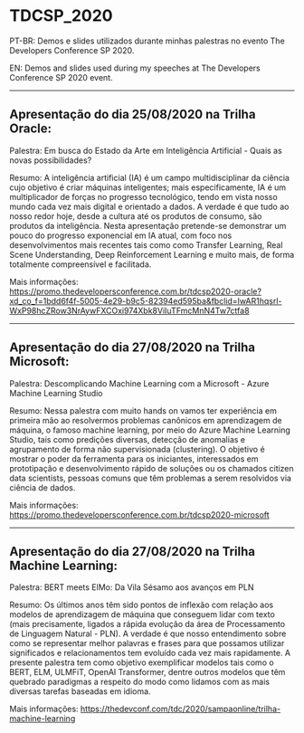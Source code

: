# TDCSP_2020

PT-BR: Demos e slides utilizados durante minhas palestras no evento The Developers Conference SP 2020. 

EN: Demos and slides used during my speeches at The Developers Conference SP 2020 event.

------------------------------------------------
Apresentação do dia 25/08/2020 na Trilha Oracle:
------------------------------------------------

Palestra: Em busca do Estado da Arte em Inteligência Artificial - Quais as novas possibilidades?

Resumo: A inteligência artificial (IA) é um campo multidisciplinar da ciência cujo objetivo é criar máquinas inteligentes; mais especificamente, IA é um multiplicador de forças no progresso tecnológico, tendo em vista nosso mundo cada vez mais digital e orientado a dados. A verdade é que tudo ao nosso redor hoje, desde a cultura até os produtos de consumo, são produtos da inteligência. Nesta apresentação pretende-se demonstrar um pouco do progresso exponencial em IA atual, com foco nos desenvolvimentos mais recentes tais como como Transfer Learning, Real Scene Understanding, Deep Reinforcement Learning e muito mais, de forma totalmente compreensível e facilitada.

Mais informações: https://promo.thedevelopersconference.com.br/tdcsp2020-oracle?xd_co_f=1bdd6f4f-5005-4e29-b9c5-82394ed595ba&fbclid=IwAR1hqsrl-WxP98hcZRow3NrAywFXCOxi974Xbk8ViIuTFmcMnN4Tw7ctfa8

---------------------------------------------------
Apresentação do dia 27/08/2020 na Trilha Microsoft:
---------------------------------------------------

Palestra: Descomplicando Machine Learning com a Microsoft - Azure Machine Learning Studio

Resumo: Nessa palestra com muito hands on vamos ter experiência em primeira mão ao resolvermos problemas canônicos em aprendizagem de máquina, o famoso machine learning, por meio do Azure Machine Learning Studio, tais como predições diversas, detecção de anomalias e agrupamento de forma não supervisionada (clustering). O objetivo é mostrar o poder da ferramenta para os iniciantes, interessados em prototipação e desenvolvimento rápido de soluções ou os chamados citizen data scientists, pessoas comuns que têm problemas a serem resolvidos via ciência de dados.

Mais informações: https://promo.thedevelopersconference.com.br/tdcsp2020-microsoft

----------------------------------------------------------
Apresentação do dia 27/08/2020 na Trilha Machine Learning:
----------------------------------------------------------

Palestra: BERT meets ElMo: Da Vila Sésamo aos avanços em PLN

Resumo: Os últimos anos têm sido pontos de inflexão com relação aos modelos de aprendizagem de máquina que conseguem lidar com texto (mais precisamente, ligados a rápida evolução da área de Processamento de Linguagem Natural - PLN). A verdade é que nosso entendimento sobre como se representar melhor palavras e frases para que possamos utilizar significados e relacionamentos tem evoluído cada vez mais rapidamente. A presente palestra tem como objetivo exemplificar modelos tais como o BERT, ELM, ULMFiT, OpenAI Transformer, dentre outros modelos que têm quebrado paradigmas a respeito do modo como lidamos com as mais diversas tarefas baseadas em idioma.

Mais informações: https://thedevconf.com/tdc/2020/sampaonline/trilha-machine-learning
